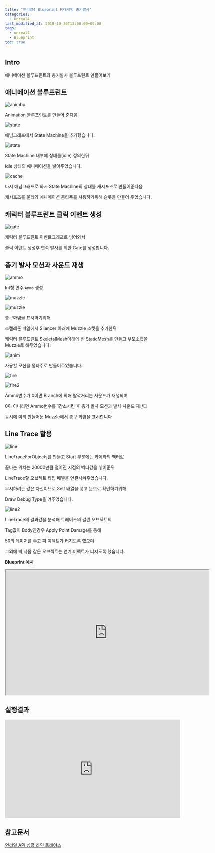 ```yaml
---
title: "언리얼4 Blueprint FPS게임 총기발사"
categories: 
  - Unreal4
last_modified_at: 2018-10-30T13:00:00+09:00
tags: 
  - unreal4 
  - Blueprint
toc: true
---
```


## Intro

애니메이션 블루프린트와 총기발사 블루프린트 만들어보기


## 애니메이션 블루프린트

![animbp](https://github.com/lesslate/lesslate.github.io/blob/master/assets/img/Unreal/Fire/bpanim.png?raw=true)

Animation 블루프린트를 만들어 준다음

![state](https://github.com/lesslate/lesslate.github.io/blob/master/assets/img/Unreal/Fire/state.png?raw=true)

애님그래프에서 State Machine을 추가했습니다.

![state](https://github.com/lesslate/lesslate.github.io/blob/master/assets/img/Unreal/Fire/anim.png?raw=true)

State Machine 내부에 상태를(idle) 정의한뒤

idle 상태의 애니메이션을 넣어주었습니다.

![cache](https://github.com/lesslate/lesslate.github.io/blob/master/assets/img/Unreal/Fire/cache.png?raw=true)

다시 애님그래프로 와서 State Machine의 상태를 캐시포즈로 만들어준다음

캐시포즈를 불러와 애니메이션 몽타주를 사용하기위해 슬롯을 만들어 주었습니다.




## 캐릭터 블루프린트 클릭 이벤트 생성

![gate](https://github.com/lesslate/lesslate.github.io/blob/master/assets/img/Unreal/Fire/rapid.png?raw=true)


캐릭터 블루프린트 이벤트그래프로 넘어와서

클릭 이벤트 생성후 연속 발사를 위한 Gate를 생성합니다.





## 총기 발사 모션과 사운드 재생

![ammo](https://github.com/lesslate/lesslate.github.io/blob/master/assets/img/Unreal/Fire/ammo.png?raw=true)

Int형 변수 ``Ammo`` 생성

![muzzle](https://github.com/lesslate/lesslate.github.io/blob/master/assets/img/Unreal/Fire/muzzle.png?raw=true)

![muzzle](https://github.com/lesslate/lesslate.github.io/blob/master/assets/img/Unreal/Fire/muzzle2.png?raw=true)

총구화염을 표시하기위해

스켈레톤 파일에서 Silencer 아래에 Muzzle 소켓을 추가한뒤

캐릭터 블루프린트 SkeletalMesh아래에 빈 StaticMesh를 만들고
부모소켓을 Muzzle로 해두었습니다.

![anim](https://github.com/lesslate/lesslate.github.io/blob/master/assets/img/Unreal/Fire/montage.png?raw=true)

사용할 모션을 몽타주로 만들어주었습니다.

![fire](https://github.com/lesslate/lesslate.github.io/blob/master/assets/img/Unreal/Fire/fire.png?raw=true)

![fire2](https://github.com/lesslate/lesslate.github.io/blob/master/assets/img/Unreal/Fire/fire2.png?raw=true)

Ammo변수가 0이면 Branch에 의해 딸깍거리는 사운드가 재생되며

0이 아니라면 Ammo변수를 1감소시킨 후 총기 발사 모션과 발사 사운드 재생과

동시에 미리 만들어둔 Muzzle에서 총구 화염을 표시합니다





## Line Trace 활용



![line](https://github.com/lesslate/lesslate.github.io/blob/master/assets/img/Unreal/Fire/linetrace.png?raw=true)

LineTraceForObjects를 만들고 Start 부분에는 카메라의 벡터값 

끝나는 위치는 20000만큼 떨어진 지점의 벡터값을 넣어준뒤

LineTrace할 오브젝트 타입 배열을 연결시켜주었습니다.

무시하려는 값은 자신이므로 Self 배열을 넣고 눈으로 확인하기위해

Draw Debug Type을 켜주었습니다.



![line2](https://github.com/lesslate/lesslate.github.io/blob/master/assets/img/Unreal/Fire/linetrace2.png?raw=true)

LineTrace의 결과값을 분석해 트레이스의 걸린 오브젝트의

Tag값이 Body인경우 Apply Point Damage를 통해

50의 데미지를 주고 피 이펙트가 터지도록 했으며 

그외에 벽,사물 같은 오브젝트는 연기 이펙트가 터지도록 했습니다.



**Blueprint 예시**

<iframe height="400" width="650" marginWidth="10" marginHeight="10" src="https://blueprintue.com/render/repnlw65" scrolling="no"></iframe>



## 실행결과

<iframe width="560" height="315" src="https://www.youtube.com/embed/qgFVhovFero" frameborder="0" allow="autoplay; encrypted-media" allowfullscreen></iframe>


## 참고문서

[언리얼 API 싱글 라인 트레이스](http://api.unrealengine.com/KOR/Engine/Physics/Tracing/HowTo/SingleLineTraceByObject/)